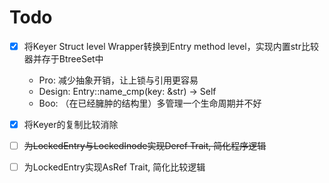 # Todo

- [x] 将Keyer Struct level Wrapper转换到Entry method level，实现内置str比较器并存于BtreeSet中
     - Pro: 减少抽象开销，让上锁与引用更容易
     - Design: Entry::name_cmp(key: &str) -> Self
     - Boo: （在已经臃肿的结构里）多管理一个生命周期并不好

- [x] 将Keyer的复制比较消除

- [ ] ~~为LockedEntry与LockedInode实现Deref Trait, 简化程序逻辑~~

- [ ] 为LockedEntry实现AsRef Trait, 简化比较逻辑

